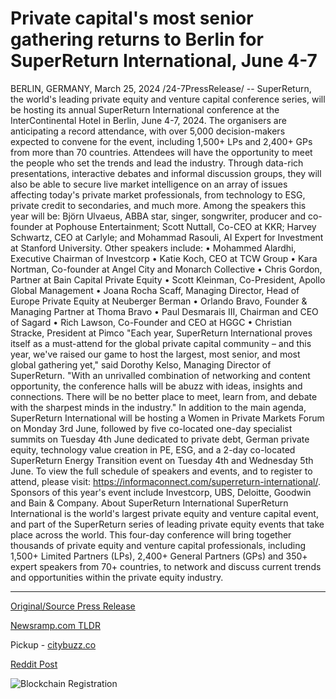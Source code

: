# Private capital's most senior gathering returns to Berlin for SuperReturn International, June 4-7

BERLIN, GERMANY, March 25, 2024 /24-7PressRelease/ -- SuperReturn, the world's leading private equity and venture capital conference series, will be hosting its annual SuperReturn International conference at the InterContinental Hotel in Berlin, June 4-7, 2024.   The organisers are anticipating a record attendance, with over 5,000 decision-makers expected to convene for the event, including 1,500+ LPs and 2,400+ GPs from more than 70 countries. Attendees will have the opportunity to meet the people who set the trends and lead the industry. Through data-rich presentations, interactive debates and informal discussion groups, they will also be able to secure live market intelligence on an array of issues affecting today's private market professionals, from technology to ESG, private credit to secondaries, and much more.  Among the speakers this year will be: Björn Ulvaeus, ABBA star, singer, songwriter, producer and co-founder at Pophouse Entertainment; Scott Nuttall, Co-CEO at KKR; Harvey Schwartz, CEO at Carlyle; and Mohammad Rasouli, AI Expert for Investment at Stanford University.  Other speakers include:   • Mohammed Alardhi, Executive Chairman of Investcorp • Katie Koch, CEO at TCW Group • Kara Nortman, Co-founder at Angel City and Monarch Collective • Chris Gordon, Partner at Bain Capital Private Equity  • Scott Kleinman, Co-President, Apollo Global Management • Joana Rocha Scaff, Managing Director, Head of Europe Private Equity at Neuberger Berman • Orlando Bravo, Founder & Managing Partner at Thoma Bravo • Paul Desmarais III, Chairman and CEO of Sagard • Rich Lawson, Co-Founder and CEO at HGGC • Christian Stracke, President at Pimco  "Each year, SuperReturn International proves itself as a must-attend for the global private capital community – and this year, we've raised our game to host the largest, most senior, and most global gathering yet," said Dorothy Kelso, Managing Director of SuperReturn. "With an unrivalled combination of networking and content opportunity, the conference halls will be abuzz with ideas, insights and connections. There will be no better place to meet, learn from, and debate with the sharpest minds in the industry."  In addition to the main agenda, SuperReturn International will be hosting a Women in Private Markets Forum on Monday 3rd June, followed by five co-located one-day specialist summits on Tuesday 4th June dedicated to private debt, German private equity, technology value creation in PE, ESG, and a 2-day co-located SuperReturn Energy Transition event on Tuesday 4th and Wednesday 5th June. To view the full schedule of speakers and events, and to register to attend, please visit: https://informaconnect.com/superreturn-international/.   Sponsors of this year's event include Investcorp, UBS, Deloitte, Goodwin and Bain & Company.  About SuperReturn International SuperReturn International is the world's largest private equity and venture capital event, and part of the SuperReturn series of leading private equity events that take place across the world.  This four-day conference will bring together thousands of private equity and venture capital professionals, including 1,500+ Limited Partners (LPs), 2,400+ General Partners (GPs) and 350+ expert speakers from 70+ countries, to network and discuss current trends and opportunities within the private equity industry. 

---

[Original/Source Press Release](https://www.24-7pressrelease.com/press-release/509488/private-capitals-most-senior-gathering-returns-to-berlin-for-superreturn-international-june-4-7)
                    

[Newsramp.com TLDR](https://newsramp.com/curated-news/superreturn-international-2024-world-s-premier-private-equity-conference-in-berlin/cdb7469c3d624914d9ca763a670a0859) 


Pickup - [citybuzz.co](https://citybuzz.co/2024/03/25/superreturn-international-returns-to-berlin-for-premier-private-capital-gathering)
 



[Reddit Post](https://www.reddit.com/r/Business_NewsRamp/comments/1bn7lt7/superreturn_international_2024_worlds_premier/) 



![Blockchain Registration](https://cdn.newsramp.app/24-7PressRelease/qrcode/243/25/knothDoL.webp)